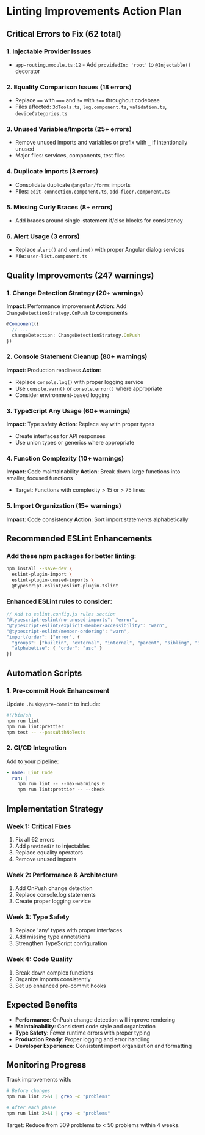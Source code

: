 # Linting Improvements Action Plan

## Critical Errors to Fix (62 total)

### 1. Injectable Provider Issues

- `app-routing.module.ts:12` - Add `providedIn: 'root'` to `@Injectable()` decorator

### 2. Equality Comparison Issues (18 errors)

- Replace `==` with `===` and `!=` with `!==` throughout codebase
- Files affected: `3dTools.ts`, `log.component.ts`, `validation.ts`, `deviceCategories.ts`

### 3. Unused Variables/Imports (25+ errors)

- Remove unused imports and variables or prefix with `_` if intentionally unused
- Major files: services, components, test files

### 4. Duplicate Imports (3 errors)

- Consolidate duplicate `@angular/forms` imports
- Files: `edit-connection.component.ts`, `add-floor.component.ts`

### 5. Missing Curly Braces (8+ errors)

- Add braces around single-statement if/else blocks for consistency

### 6. Alert Usage (3 errors)

- Replace `alert()` and `confirm()` with proper Angular dialog services
- File: `user-list.component.ts`

## Quality Improvements (247 warnings)

### 1. Change Detection Strategy (20+ warnings)

**Impact**: Performance improvement
**Action**: Add `ChangeDetectionStrategy.OnPush` to components

```typescript
@Component({
  // ...
  changeDetection: ChangeDetectionStrategy.OnPush
})
```

### 2. Console Statement Cleanup (80+ warnings)

**Impact**: Production readiness
**Action**:

- Replace `console.log()` with proper logging service
- Use `console.warn()` or `console.error()` where appropriate
- Consider environment-based logging

### 3. TypeScript Any Usage (60+ warnings)

**Impact**: Type safety
**Action**: Replace `any` with proper types

- Create interfaces for API responses
- Use union types or generics where appropriate

### 4. Function Complexity (10+ warnings)

**Impact**: Code maintainability
**Action**: Break down large functions into smaller, focused functions

- Target: Functions with complexity > 15 or > 75 lines

### 5. Import Organization (15+ warnings)

**Impact**: Code consistency
**Action**: Sort import statements alphabetically

## Recommended ESLint Enhancements

### Add these npm packages for better linting:

```bash
npm install --save-dev \
  eslint-plugin-import \
  eslint-plugin-unused-imports \
  @typescript-eslint/eslint-plugin-tslint
```

### Enhanced ESLint rules to consider:

```javascript
// Add to eslint.config.js rules section
"@typescript-eslint/no-unused-imports": "error",
"@typescript-eslint/explicit-member-accessibility": "warn",
"@typescript-eslint/member-ordering": "warn",
"import/order": ["error", {
  "groups": ["builtin", "external", "internal", "parent", "sibling", "index"],
  "alphabetize": { "order": "asc" }
}]
```

## Automation Scripts

### 1. Pre-commit Hook Enhancement

Update `.husky/pre-commit` to include:

```bash
#!/bin/sh
npm run lint
npm run lint:prettier
npm test -- --passWithNoTests
```

### 2. CI/CD Integration

Add to your pipeline:

```yaml
- name: Lint Code
  run: |
    npm run lint -- --max-warnings 0
    npm run lint:prettier -- --check
```

## Implementation Strategy

### Week 1: Critical Fixes

1. Fix all 62 errors
2. Add `providedIn` to injectables
3. Replace equality operators
4. Remove unused imports

### Week 2: Performance & Architecture

1. Add OnPush change detection
2. Replace console.log statements
3. Create proper logging service

### Week 3: Type Safety

1. Replace 'any' types with proper interfaces
2. Add missing type annotations
3. Strengthen TypeScript configuration

### Week 4: Code Quality

1. Break down complex functions
2. Organize imports consistently
3. Set up enhanced pre-commit hooks

## Expected Benefits

- **Performance**: OnPush change detection will improve rendering
- **Maintainability**: Consistent code style and organization
- **Type Safety**: Fewer runtime errors with proper typing
- **Production Ready**: Proper logging and error handling
- **Developer Experience**: Consistent import organization and formatting

## Monitoring Progress

Track improvements with:

```bash
# Before changes
npm run lint 2>&1 | grep -c "problems"

# After each phase
npm run lint 2>&1 | grep -c "problems"
```

Target: Reduce from 309 problems to < 50 problems within 4 weeks.
